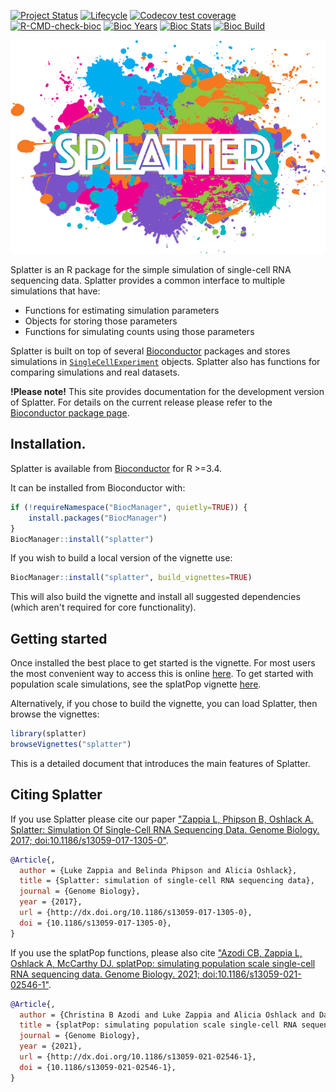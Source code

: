 <!-- badges: start -->
[![Project Status](http://www.repostatus.org/badges/latest/active.svg)](http://www.repostatus.org/#active)
[![Lifecycle](https://lifecycle.r-lib.org/articles/figures/lifecycle-stable.svg)](https://lifecycle.r-lib.org/articles/stages.html#stable)
[![Codecov test coverage](https://codecov.io/gh/Oshlack/splatter/graph/badge.svg)](https://app.codecov.io/gh/Oshlack/splatter)
[![R-CMD-check-bioc](https://github.com/Oshlack/splatter/actions/workflows/check.yml/badge.svg)](https://github.com/Oshlack/splatter/actions/workflows/check.yml)
[![Bioc Years](https://www.bioconductor.org/shields/years-in-bioc/splatter.svg)](https://www.bioconductor.org/packages/release/bioc/html/splatter.html#since)
[![Bioc Stats](https://www.bioconductor.org/shields/downloads/release/splatter.svg)](http://bioconductor.org/packages/stats/bioc/splatter/)
[![Bioc Build](https://www.bioconductor.org/shields/build/release/bioc/splatter.svg)](https://bioconductor.org/checkResults/release/bioc-LATEST/splatter/)
<!-- badges: end -->

![Splatter logo](vignettes/splatter-logo-small.png)

Splatter is an R package for the simple simulation of single-cell RNA sequencing data.
Splatter provides a common interface to multiple simulations that have:

* Functions for estimating simulation parameters
* Objects for storing those parameters
* Functions for simulating counts using those parameters

Splatter is built on top of several [Bioconductor][bioc-home] packages and stores simulations in [`SingleCellExperiment`][SCE] objects.
Splatter also has functions for comparing simulations and real datasets.

**!Please note!** This site provides documentation for the development version of Splatter.
For details on the current release please refer to the [Bioconductor package page](bioc).

## Installation.

Splatter is available from [Bioconductor][bioc] for R >=3.4.

It can be installed from Bioconductor with:

```r
if (!requireNamespace("BiocManager", quietly=TRUE)) {
    install.packages("BiocManager")
}
BiocManager::install("splatter")
```

If you wish to build a local version of the vignette use:

```r
BiocManager::install("splatter", build_vignettes=TRUE)
```

This will also build the vignette and install all suggested dependencies (which aren't required for core functionality).

## Getting started

Once installed the best place to get started is the vignette.
For most users the most convenient way to access this is online [here][vignette].
To get  started with population scale simulations, see the splatPop vignette [here][splatpopvignette].

Alternatively, if you chose to build the vignette, you can load Splatter, then browse the vignettes:

```r
library(splatter)
browseVignettes("splatter")
```

This is a detailed document that introduces the main features of Splatter.

## Citing Splatter

If you use Splatter please cite our paper ["Zappia L, Phipson B, Oshlack A. Splatter: Simulation Of Single-Cell RNA Sequencing Data. Genome Biology. 2017; doi:10.1186/s13059-017-1305-0"][paper].

```bibtex
@Article{,
  author = {Luke Zappia and Belinda Phipson and Alicia Oshlack},
  title = {Splatter: simulation of single-cell RNA sequencing data},
  journal = {Genome Biology},
  year = {2017},
  url = {http://dx.doi.org/10.1186/s13059-017-1305-0},
  doi = {10.1186/s13059-017-1305-0},
}
```

If you use the splatPop functions, please also cite ["Azodi CB, Zappia L, Oshlack  A, McCarthy DJ. splatPop: simulating population scale single-cell RNA sequencing data. Genome Biology. 2021; doi:10.1186/s13059-021-02546-1"][splatpoppaper].

```bibtex
@Article{,
  author = {Christina B Azodi and Luke Zappia and Alicia Oshlack and Davis J McCarthy},
  title = {splatPop: simulating population scale single-cell RNA sequencing data},
  journal = {Genome Biology},
  year = {2021},
  url = {http://dx.doi.org/10.1186/s13059-021-02546-1},
  doi = {10.1186/s13059-021-02546-1},
}
```

[scater]: https://github.com/davismcc/scater
[SCE]: https://github.com/drisso/SingleCellExperiment
[contrib]: https://github.com/Bioconductor/Contributions/issues/209
[bioc]: https://bioconductor.org/packages/devel/bioc/html/splatter.html
[bioc-home]: https://www.bioconductor.org/
[vignette]: https://bioconductor.org/packages/devel/bioc/vignettes/splatter/inst/doc/splatter.html
[splatpopvignette]: http://www.bioconductor.org/packages/devel/bioc/vignettes/splatter/inst/doc/splatPop.html
[paper]: http://dx.doi.org/10.1186/s13059-017-1305-0
[splatpoppaper]: http://dx.doi.org/10.1186/s13059-021-02546-1
